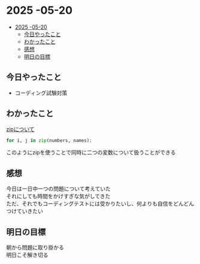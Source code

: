 # 2025 -05-20  
- [2025 -05-20](#2025--05-20)
  - [今日やったこと](#今日やったこと)
  - [わかったこと](#わかったこと)
  - [感想](#感想)
  - [明日の目標](#明日の目標)
## 今日やったこと  
- コーディング試験対策  

## わかったこと  
<ins>zipについて</ins>  
```python
for i, j in zip(numbers, names):
```  
このようにzipを使うことで同時に二つの変数について扱うことができる  

## 感想  
今日は一日中一つの問題について考えていた  
それにしても時間をかけすぎな気がしてきた  
ただ、それでもコーディングテストには受かりたいし、何よりも自信をどんどんつけていきたい  

## 明日の目標  
朝から問題に取り掛かる  
明日こそ解き切る  